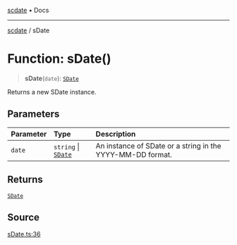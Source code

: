 [scdate](../README.md) • Docs

---

[scdate](../README.md) / sDate

# Function: sDate()

> **sDate**(`date`): [`SDate`](../classes/SDate.md)

Returns a new SDate instance.

## Parameters

| Parameter | Type                                       | Description                                                |
| :-------- | :----------------------------------------- | :--------------------------------------------------------- |
| `date`    | `string` \| [`SDate`](../classes/SDate.md) | An instance of SDate or a string in the YYYY-MM-DD format. |

## Returns

[`SDate`](../classes/SDate.md)

## Source

[sDate.ts:36](https://github.com/ericvera/scdate/blob/98b214c4aab6f5cdb39bc8c115252b89b40ce8a7/src/sDate.ts#L36)
